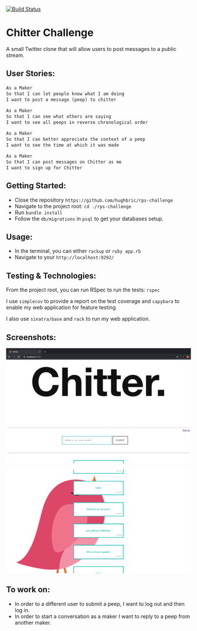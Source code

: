 [![Build Status](https://travis-ci.org/hughbric/chitter-challenge.svg?branch=master)](https://travis-ci.org/hughbric/chitter-challenge)

Chitter Challenge
=================

A small Twitter clone that will allow users to post messages to a public stream.

User Stories:
-------

```
As a Maker
So that I can let people know what I am doing 
I want to post a message (peep) to chitter
```
```
As a Maker
So that I can see what others are saying  
I want to see all peeps in reverse chronological order
```
```
As a Maker
So that I can better appreciate the context of a peep
I want to see the time at which it was made
```
```
As a Maker
So that I can post messages on Chitter as me
I want to sign up for Chitter
```

Getting Started:
-----
* Close the repository `https://github.com/hughbric/rps-challenge`
* Navigate to the project root: `cd ./rps-challenge`
* Run `bundle install`
* Follow the `db/migrations` in `psql` to get your databases setup.

Usage:
-----
* In the terminal, you can either `rackup` or `ruby app.rb`
* Navigate to your `http://localhost:9292/`

Testing & Technologies:
-------

From the project root, you can run RSpec to run the tests: `rspec`  

I use `simplecov` to provide a report on the test coverage and `capybara` to enable my web application for feature testing.

I also use `sinatra/base` and `rack` to run my web application.

Screenshots:
------------

![Chitter Homepage](./public/chitter_homepage.png)

![Chitter Feed](./public/chitter_feed.png)


To work on:
-----
* In order to a different user to submit a peep, I want to log out and then log in.
* In order to start a conversation as a maker I want to reply to a peep from another maker.

